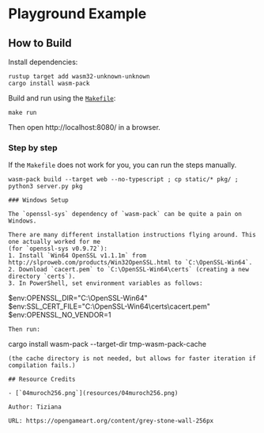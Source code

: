 # Playground Example

## How to Build
Install dependencies:
```
rustup target add wasm32-unknown-unknown
cargo install wasm-pack
```

Build and run using the [`Makefile`](Makefile):
```
make run
```

Then open http://localhost:8080/ in a browser.

### Step by step
If the `Makefile` does not work for you, you can run the steps manually.

```
wasm-pack build --target web --no-typescript ; cp static/* pkg/ ; python3 server.py pkg

### Windows Setup

The `openssl-sys` dependency of `wasm-pack` can be quite a pain on Windows.

There are many different installation instructions flying around. This one actually worked for me
(for `openssl-sys v0.9.72`):
1. Install `Win64 OpenSSL v1.1.1m` from http://slproweb.com/products/Win32OpenSSL.html to `C:\OpenSSL-Win64`.
2. Download `cacert.pem` to `C:\OpenSSL-Win64\certs` (creating a new directory `certs`).
3. In PowerShell, set environment variables as follows:
   ```
   $env:OPENSSL_DIR="C:\OpenSSL-Win64"
   $env:SSL_CERT_FILE="C:\OpenSSL-Win64\certs\cacert.pem"
   $env:OPENSSL_NO_VENDOR=1
   ```
   Then run:
   ```
   cargo install wasm-pack --target-dir tmp-wasm-pack-cache
   ```
   (the cache directory is not needed, but allows for faster iteration if compilation fails.)

## Resource Credits

- [`04muroch256.png`](resources/04muroch256.png)

   Author: Tiziana

   URL: https://opengameart.org/content/grey-stone-wall-256px